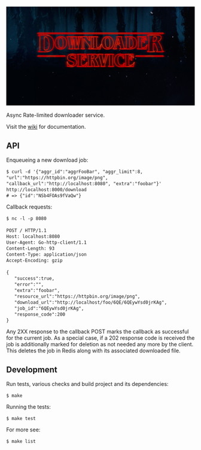 ![downloader](doc/downloader-service.png)

Async Rate-limited downloader service.

Visit the [wiki](../../wiki/) for documentation.

API
-------------------------------------------------------------------------------

Enqueueing a new download job:
```shell
$ curl -d '{"aggr_id":"aggrFooBar", "aggr_limit":8, "url":"https://httpbin.org/image/png", "callback_url":"http://localhost:8080", "extra":"foobar"}' http://localhost:8000/download
# => {"id":"NSb4FOAs9fVaQw"}
```

Callback requests:
```shell
$ nc -l -p 8080

POST / HTTP/1.1
Host: localhost:8080
User-Agent: Go-http-client/1.1
Content-Length: 93
Content-Type: application/json
Accept-Encoding: gzip

{  
   "success":true,
   "error":"",
   "extra":"foobar",
   "resource_url":"https://httpbin.org/image/png",
   "download_url":"http://localhost/foo/6QE/6QEywYsd0jrKAg",
   "job_id":"6QEywYsd0jrKAg",
   "response_code":200
}
```

Any 2XX response to the callback POST marks the callback as successful for the current job.
As a special case, if a 202 response code is received the job is additionally marked for deletion as not needed any more by the client.
This deletes the job in Redis along with its associated downloaded file.

Development
-------------------------------------------------------------------------------

Run tests, various checks and build project and its dependencies:
```shell
$ make
```

Running the tests:
```shell
$ make test
```

For more see:
```shell
$ make list
```
